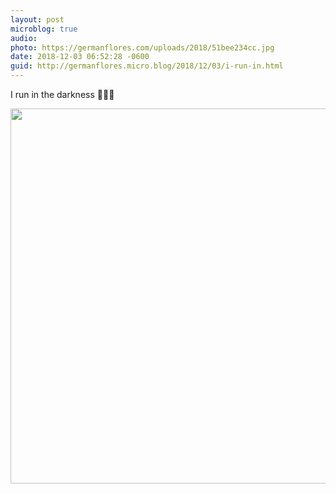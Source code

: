 ```yaml
---
layout: post
microblog: true
audio: 
photo: https://germanflores.com/uploads/2018/51bee234cc.jpg
date: 2018-12-03 06:52:28 -0600
guid: http://germanflores.micro.blog/2018/12/03/i-run-in.html
---
```

I run in the darkness 🏃🏾🔦

<img src="https://germanflores.com/uploads/2018/51bee234cc.jpg" width="600" height="600" />
